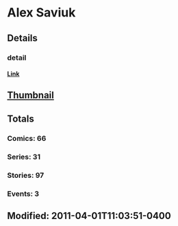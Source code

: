 # Alex  Saviuk 
## Details
### detail
#### [Link](http://marvel.com/comics/creators/1164/alex_saviuk?utm_campaign=apiRef&utm_source=225578a89fc76f3d20fbffda5d17a88d)
## [Thumbnail](http://i.annihil.us/u/prod/marvel/i/mg/5/70/4c36123cb1f22.jpg)
## Totals
### Comics: 66
### Series: 31
### Stories: 97
### Events: 3
## Modified: 2011-04-01T11:03:51-0400